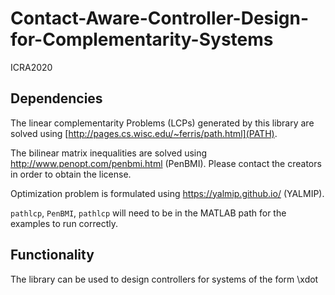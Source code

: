 # Contact-Aware-Controller-Design-for-Complementarity-Systems
ICRA2020

## Dependencies
The linear complementarity Problems (LCPs) generated by this library are solved using [http://pages.cs.wisc.edu/~ferris/path.html](PATH). 

The bilinear matrix inequalities are solved using http://www.penopt.com/penbmi.html (PenBMI). Please contact the creators in order to obtain the license.

Optimization problem is formulated using  https://yalmip.github.io/ (YALMIP).

`pathlcp`, `PenBMI`, `pathlcp` will need to be in the MATLAB path for the examples to run correctly.

## Functionality
The library can be used to design controllers for systems of the form \xdot
